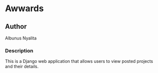 # Awwards
## Author
Albunus Nyalita
### Description
This is a Django web application that allows users to view posted projects and their details. 
